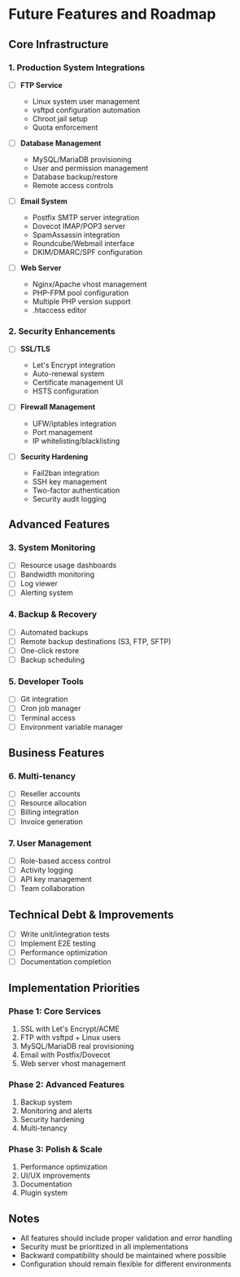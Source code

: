 # Future Features and Roadmap

## Core Infrastructure

### 1. Production System Integrations
- [ ] **FTP Service**
  - Linux system user management
  - vsftpd configuration automation
  - Chroot jail setup
  - Quota enforcement

- [ ] **Database Management**
  - MySQL/MariaDB provisioning
  - User and permission management
  - Database backup/restore
  - Remote access controls

- [ ] **Email System**
  - Postfix SMTP server integration
  - Dovecot IMAP/POP3 server
  - SpamAssassin integration
  - Roundcube/Webmail interface
  - DKIM/DMARC/SPF configuration

- [ ] **Web Server**
  - Nginx/Apache vhost management
  - PHP-FPM pool configuration
  - Multiple PHP version support
  - .htaccess editor

### 2. Security Enhancements
- [ ] **SSL/TLS**
  - Let's Encrypt integration
  - Auto-renewal system
  - Certificate management UI
  - HSTS configuration

- [ ] **Firewall Management**
  - UFW/iptables integration
  - Port management
  - IP whitelisting/blacklisting

- [ ] **Security Hardening**
  - Fail2ban integration
  - SSH key management
  - Two-factor authentication
  - Security audit logging

## Advanced Features

### 3. System Monitoring
- [ ] Resource usage dashboards
- [ ] Bandwidth monitoring
- [ ] Log viewer
- [ ] Alerting system

### 4. Backup & Recovery
- [ ] Automated backups
- [ ] Remote backup destinations (S3, FTP, SFTP)
- [ ] One-click restore
- [ ] Backup scheduling

### 5. Developer Tools
- [ ] Git integration
- [ ] Cron job manager
- [ ] Terminal access
- [ ] Environment variable manager

## Business Features

### 6. Multi-tenancy
- [ ] Reseller accounts
- [ ] Resource allocation
- [ ] Billing integration
- [ ] Invoice generation

### 7. User Management
- [ ] Role-based access control
- [ ] Activity logging
- [ ] API key management
- [ ] Team collaboration

## Technical Debt & Improvements
- [ ] Write unit/integration tests
- [ ] Implement E2E testing
- [ ] Performance optimization
- [ ] Documentation completion

## Implementation Priorities

### Phase 1: Core Services
1. SSL with Let's Encrypt/ACME
2. FTP with vsftpd + Linux users
3. MySQL/MariaDB real provisioning
4. Email with Postfix/Dovecot
5. Web server vhost management

### Phase 2: Advanced Features
1. Backup system
2. Monitoring and alerts
3. Security hardening
4. Multi-tenancy

### Phase 3: Polish & Scale
1. Performance optimization
2. UI/UX improvements
3. Documentation
4. Plugin system

## Notes
- All features should include proper validation and error handling
- Security must be prioritized in all implementations
- Backward compatibility should be maintained where possible
- Configuration should remain flexible for different environments
